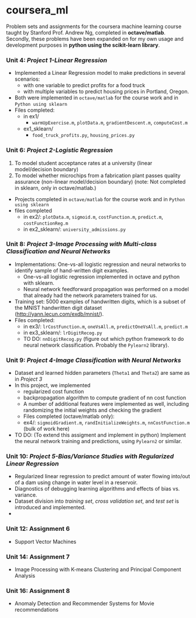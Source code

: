 # coursera_ml
Problem sets and assignments for the coursera machine learning course taught by Stanford Prof. Andrew Ng, completed in **octave/matlab**. Secondly, these problems have been expanded on for my own usage and development purposes in **python using the scikit-learn library**.

### Unit 4: *Project 1-Linear Regression*
* Implemented a Linear Regression model to make predictions in several scenarios:
  * with one variable to predict profits for a food truck
  * with multiple variables to predict housing prices in Portland, Oregon.
* Both were implemented in `octave/matlab` for the course work and in `Python using sklearn`
* Files completed:
  * in ex1/
    * `warmUpExercise.m`, `plotData.m`, `gradientDescent.m`, `computeCost.m`
  * ex1_sklearn/
    * `food_truck_profits.py`, `housing_prices.py`

### Unit 6: *Project 2-Logistic Regression*
1. To model student acceptance rates at a university (linear model/decision boundary)
2. To model whether microchips from a fabrication plant passes quality assurance (non-linear model/decision boundary) (note: Not completed in sklearn, only in octave/matlab.)

* Projects completed in `octave/matlab` for the course work and in `Python using sklearn`
* files completed 
  * in ex2/: `plotData.m`, `sigmoid.m`, `costFunction.m`, `predict.m`, `costFunctionReg.m`
  * in ex2_sklearn/: `university_admissions.py`

### Unit 8: *Project 3-Image Processing with Multi-class Classification and Neural Networks*
* Implementations: One-vs-all logistic regression and neural networks to identify sample of hand-written digit examples.
  * One-vs-all logistic regression implemented in octave and python with sklearn.
  * Neural network feedforward propagation was performed on a model that already had the network parameters trained for us.
* Training set: 5000 examples of handwritten digits, which is a subset of the MNIST handwritten digit dataset (http://yann.lecun.com/exdb/mnist/).
* Files completed:
  * in ex3/: `lrCostFunction.m`, `oneVsAll.m`, `predictOneVsAll.m`, `predict.m`
  * in ex3_sklearn/: `lrDigitRecog.py`
   * TO DO: `nnDigitRecog.py` (figure out which python framework to do neural network classification. Probably the `Pylearn2` library).

### Unit 9: *Project 4-Image Classification with Neural Networks*
* Dataset and learned hidden parameters (`Theta1` and `Theta2`) are same as in *Project 3* 
* In this project, we implemented
  * regularized cost function
  * backpropagation algorithm to compute gradient of nn cost function
  * A number of additional features were implemented as well, including randomizing the initial weights and checking the gradient
  * Files completed (octave/matlab only):
   * ex4/: `sigmoidGradient.m`, `randInitializeWeights.m`, `nnCostFunction.m` (bulk of work here)
* TO DO: (To extend this assigment and implement in python) Implement the neural network training and predictions, using `Pylearn2` or similar.

### Unit 10: *Project 5-Bias/Variance Studies with Regularized Linear Regression*
* Regularized linear regression to predict amount of water flowing into/out of a dam using change in water level in a reservoir.
* Diagnostics of debugging learning algorithms and effects of bias vs. variance.
* Dataset division into *training set*, *cross validation set*, and *test set* is introduced and implemented.
* 

### Unit 12: Assignment 6
* Support Vector Machines

### Unit 14: Assignment 7
* Image Processing with K-means Clustering and Principal Component Analysis

### Unit 16: Assignment 8
* Anomaly Detection and Recommender Systems for Movie recommendations
